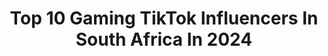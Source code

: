 ---
title: Top 10 Gaming TikTok Influencers In South Africa In 2024
description: >-
  Find top gaming TikTok influencers in South Africa in 2024. Most popular hashtags: #fyp #gaming #foryou #foryoupage.
platform: TikTok
hits: 32
text_top: See the most popular TikTok accounts on inBeat.
text_bottom: Our database holds 32 TikTok influencers like this in South Africa for you to connect with.
profiles:
  - username: "decxm8"
    fullname: >-
      D E C X M 8
    bio: >-
      Part of 8_gaming_Xbox GamerTag:D E C X M 8 Xbox player
    location: "South Africa"
    followers: 8294
    engagement: 851
    commentsToLikes: 0.109597
    id: ckbbkod7s903p0j231pkt8oug
    verified: false
    hashtags: "#siegelivesmatter, #funny, #rainbowsixmeme, #boys"
  - username: "beukesmj"
    fullname: >-
      M.J. Beukes
    bio: >-
      South Africa🇿🇦 18 Love gaming and riding dirt bike
    location: "South Africa"
    followers: 10000
    engagement: 1773
    commentsToLikes: 0.039794
    id: ckbbixjvo7dch0j2381ub297v
    verified: false
    hashtags: "#dirtbikesforlife, #dirtbike, #ktm450sxf, #havingfun"
  - username: "jacques.sa"
    fullname: >-
      JacquesSA
    bio: >-
      SKITS - ART - GAMING - SPINNEKOP!!! New Youtube Videos!!! \/ Namibia Video! \/
    location: "South Africa"
    followers: 68500
    engagement: 1287
    commentsToLikes: 0.032466
    id: ck9f41gynkbdk0j783ddmlbt5
    verified: false
    hashtags: "#funny, #stitch, #tiktoksa, #hilerious"
  - username: "charles_loxton"
    fullname: >-
      Charles Loxton
    bio: >-
      
    location: "South Africa"
    followers: 56500
    engagement: 1164
    commentsToLikes: 0.033030
    id: ckachg2rzz7em0i78bwg8jtr6
    verified: false
    hashtags: "#fyp, #tyler1, #ksi, #sidemen"
  - username: "llama__________"
    fullname: >-
      ThatBoiNextDoor
    bio: >-
      Changed name again
    location: "South Africa"
    followers: 10400
    engagement: 2075
    commentsToLikes: 0.030853
    id: ckdtkx4pmyv7c0j23r7b9r1xt
    verified: false
    hashtags: "#minecraft, #viral, #xyzbca, #foryoupage"
  - username: "royster_ruaan"
    fullname: >-
      Ruaan Van Der Merwe
    bio: >-
      22 yo South-African 🇿🇦
    location: "South Africa"
    followers: 5238
    engagement: 1241
    commentsToLikes: 0.037636
    id: ckact0vktcn1m0i78dao1agyq
    verified: false
    hashtags: "#viral, #duet, #trend, #sacreator"
  - username: "shadesplitter"
    fullname: >-
      shadesplitter
    bio: >-
      I dissect games I stream on twitch Support me on my patreon for awesome perks👇
    location: "South Africa"
    followers: 36100
    engagement: 290
    commentsToLikes: 0.068679
    id: ckbf2sdefq1c60j23w6lwsq00
    verified: false
    hashtags: ""
  - username: "lesotholaser"
    fullname: >-
      Nick
    bio: >-
      @nicholasstegmann 12k?
    location: "South Africa"
    followers: 11400
    engagement: 765
    commentsToLikes: 0.019850
    id: cka0kmqg3n97i0i78xmljbua2
    verified: false
    hashtags: "#fyp, #trend, #lockdown, #gulag"
  - username: "tyrique_21"
    fullname: >-
      Tyrique Naidoo
    bio: >-
      🇿🇦 🔥thanks for 12k followers guys❤️🇿🇦
    location: "South Africa"
    followers: 12600
    engagement: 749
    commentsToLikes: 0.019191
    id: ckbesus68bmdk0j2385x2tsak
    verified: false
    hashtags: "#goviral, #gaming, #fyp, #saservers"
  - username: "ultimatenathan7"
    fullname: >-
      Nathaniel Govender
    bio: >-
      Better RKO's than your Grandmother.
    location: "South Africa"
    followers: 3995
    engagement: 169
    commentsToLikes: 0.005747
    id: ck9rm6jc01eo30j78fg2wtqb1
    verified: false
    hashtags: "#like, #duet, #xyzbca, #trending"
---